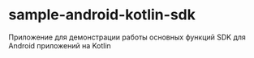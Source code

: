 # sample-android-kotlin-sdk
Приложение для демонстрации работы основных функций SDK для Android приложений на Kotlin
